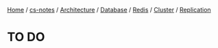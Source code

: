 [Home](https://mengxianbin.github.io) /
[cs-notes](https://mengxianbin.github.io/cs-notes/site) /
[Architecture](https://mengxianbin.github.io/cs-notes/site/Architecture) /
[Database](https://mengxianbin.github.io/cs-notes/site/Architecture/Database) /
[Redis](https://mengxianbin.github.io/cs-notes/site/Architecture/Database/Redis) /
[Cluster](https://mengxianbin.github.io/cs-notes/site/Architecture/Database/Redis/Cluster) /
[Replication](https://mengxianbin.github.io/cs-notes/site/Architecture/Database/Redis/Cluster/Replication)

# TO DO
